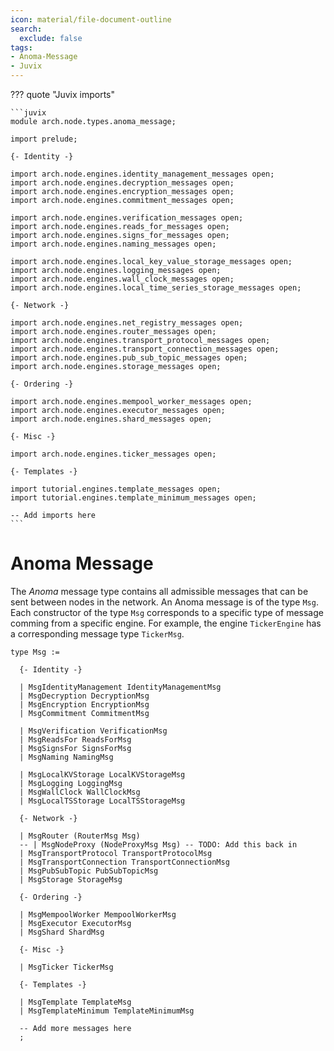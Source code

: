 ```yaml
---
icon: material/file-document-outline
search:
  exclude: false
tags:
- Anoma-Message
- Juvix
---
```


??? quote "Juvix imports"

    ```juvix
    module arch.node.types.anoma_message;

    import prelude;

    {- Identity -}

    import arch.node.engines.identity_management_messages open;
    import arch.node.engines.decryption_messages open;
    import arch.node.engines.encryption_messages open;
    import arch.node.engines.commitment_messages open;

    import arch.node.engines.verification_messages open;
    import arch.node.engines.reads_for_messages open;
    import arch.node.engines.signs_for_messages open;
    import arch.node.engines.naming_messages open;

    import arch.node.engines.local_key_value_storage_messages open;
    import arch.node.engines.logging_messages open;
    import arch.node.engines.wall_clock_messages open;
    import arch.node.engines.local_time_series_storage_messages open;

    {- Network -}

    import arch.node.engines.net_registry_messages open;
    import arch.node.engines.router_messages open;
    import arch.node.engines.transport_protocol_messages open;
    import arch.node.engines.transport_connection_messages open;
    import arch.node.engines.pub_sub_topic_messages open;
    import arch.node.engines.storage_messages open;

    {- Ordering -}

    import arch.node.engines.mempool_worker_messages open;
    import arch.node.engines.executor_messages open;
    import arch.node.engines.shard_messages open;

    {- Misc -}

    import arch.node.engines.ticker_messages open;

    {- Templates -}

    import tutorial.engines.template_messages open;
    import tutorial.engines.template_minimum_messages open;

    -- Add imports here
    ```

# Anoma Message

The _Anoma_ message type contains all admissible messages that can be sent
between nodes in the network. An Anoma message is of the type `Msg`. Each
constructor of the type `Msg` corresponds to a specific type of message comming
from a specific engine. For example, the engine `TickerEngine` has a
corresponding message type `TickerMsg`.

<!-- --8<-- [start:Msg] -->
```juvix
type Msg :=

  {- Identity -}

  | MsgIdentityManagement IdentityManagementMsg
  | MsgDecryption DecryptionMsg
  | MsgEncryption EncryptionMsg
  | MsgCommitment CommitmentMsg

  | MsgVerification VerificationMsg
  | MsgReadsFor ReadsForMsg
  | MsgSignsFor SignsForMsg
  | MsgNaming NamingMsg

  | MsgLocalKVStorage LocalKVStorageMsg
  | MsgLogging LoggingMsg
  | MsgWallClock WallClockMsg
  | MsgLocalTSStorage LocalTSStorageMsg

  {- Network -}

  | MsgRouter (RouterMsg Msg)
  -- | MsgNodeProxy (NodeProxyMsg Msg) -- TODO: Add this back in
  | MsgTransportProtocol TransportProtocolMsg
  | MsgTransportConnection TransportConnectionMsg
  | MsgPubSubTopic PubSubTopicMsg
  | MsgStorage StorageMsg

  {- Ordering -}

  | MsgMempoolWorker MempoolWorkerMsg
  | MsgExecutor ExecutorMsg
  | MsgShard ShardMsg

  {- Misc -}

  | MsgTicker TickerMsg

  {- Templates -}

  | MsgTemplate TemplateMsg
  | MsgTemplateMinimum TemplateMinimumMsg

  -- Add more messages here
  ;
```
<!-- --8<-- [end:Msg] -->
